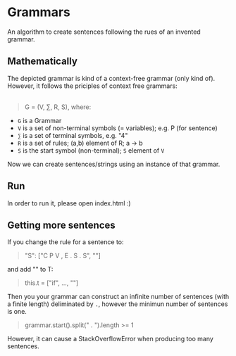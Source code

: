 # Grammars
An algorithm to create sentences following the rues of an invented grammar.

## Mathematically
The depicted grammar is kind of a context-free grammar (only kind of). However, it follows the priciples of context free grammars:
<br><br>
> G = (V, ∑, R, S), where:

- `G` is a Grammar
- `V` is a set of non-terminal symbols (= variables); e.g. P (for sentence)
- `∑` is a set of terminal symbols, e.g. "4"
- `R` is a set of rules; (a,b) element of R; a -> b
- `S` is the start symbol (non-terminal); `S` element of `V`

Now we can create sentences/strings using an instance of that grammar. 

## Run
In order to run it, please open index.html :)

## Getting more sentences
If you change the rule for a sentence to:

> "S": ["C P V , E . S . S", ""] 

and add "" to T:

> this.t = ["if", ..., ""]

Then you your grammar can construct an infinite number of sentences (with a finite length) deliminated by `.`, however the minimun number of sentences is one. <br>

> grammar.start().split(" . ").length >= 1

However, it can cause a StackOverflowError when producing too many sentences. 
